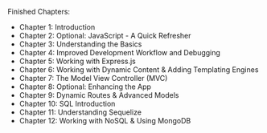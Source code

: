 Finished Chapters:

- Chapter 1: Introduction
- Chapter 2: Optional: JavaScript - A Quick Refresher
- Chapter 3: Understanding the Basics
- Chapter 4: Improved Development Workflow and Debugging
- Chapter 5: Working with Express.js
- Chapter 6: Working with Dynamic Content & Adding Templating Engines
- Chapter 7: The Model View Controller (MVC)
- Chapter 8: Optional: Enhancing the App
- Chapter 9: Dynamic Routes & Advanced Models
- Chapter 10: SQL Introduction
- Chapter 11: Understanding Sequelize
- Chapter 12: Working with NoSQL & Using MongoDB
